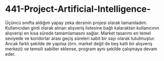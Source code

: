 # 441-Project-Artificial-Intelligence-
Üçüncü sınıfta aldığım yapay zeka dersinin projesi olarak tamamladım. Kullanıcıdan girdi olarak alınan alışveriş listesine bağlı kalaraktan kullanıcının alışverişi en kısa sürede tamamlamasını sağlar. Market tasarımı en temel seviyede ve koridorlar arası geçiş süreleri sabit bir sayı olarak tutulmuştur. Ancak farklı şekilde de yapılsa (örn. market değil de beş katlı bir alışveriş merkezi) ve temsili sabitler eklense, program aynı şekilde çalışmaya devam eder.
